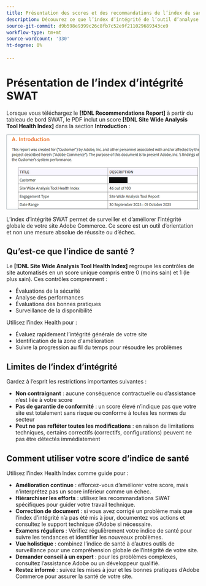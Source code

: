```yaml
---
title: Présentation des scores et des recommandations de l’index de santé SWAT
description: Découvrez ce que l’index d’intégrité de l’outil d’analyse à l’échelle du site signifie pour votre site Adobe Commerce. Découvrez comment interpréter les scores et utiliser efficacement les recommandations.
source-git-commit: d9b598e9399c26c8fb7c52e9f211029689343ce9
workflow-type: tm+mt
source-wordcount: '330'
ht-degree: 0%

---
```


# Présentation de l’index d’intégrité SWAT

Lorsque vous téléchargez le **[!DNL Recommendations Report]** à partir du tableau de bord SWAT, le PDF inclut un score **[!DNL Site Wide Analysis Tool Health Index]** dans la section **Introduction** :

![Score de l’index d’intégrité de l’outil Analysis à l’échelle du site dans le rapport Recommendations généré](/help/assets/tools/swat-health-index-scroe.png)

L’index d’intégrité SWAT permet de surveiller et d’améliorer l’intégrité globale de votre site Adobe Commerce. Ce score est un outil d’orientation et non une mesure absolue de réussite ou d’échec.

## Qu’est-ce que l’indice de santé ?

Le **[!DNL Site Wide Analysis Tool Health Index]** regroupe les contrôles de site automatisés en un score unique compris entre 0 (moins sain) et 1 (le plus sain). Ces contrôles comprennent :

- Évaluations de la sécurité
- Analyse des performances
- Évaluations des bonnes pratiques
- Surveillance de la disponibilité

Utilisez l’index Health pour :

- Évaluez rapidement l’intégrité générale de votre site
- Identification de la zone d&#39;amélioration
- Suivre la progression au fil du temps pour résoudre les problèmes

## Limites de l’index d’intégrité

Gardez à l’esprit les restrictions importantes suivantes :

- **Non contraignant** : aucune conséquence contractuelle ou d’assistance n’est liée à votre score
- **Pas de garantie de conformité** : un score élevé n’indique pas que votre site est totalement sans risque ou conforme à toutes les normes du secteur
- **Peut ne pas refléter toutes les modifications** : en raison de limitations techniques, certains correctifs (correctifs, configurations) peuvent ne pas être détectés immédiatement

## Comment utiliser votre score d’indice de santé

Utilisez l’index Health Index comme guide pour :

- **Amélioration continue** : efforcez-vous d’améliorer votre score, mais n’interprétez pas un score inférieur comme un échec.
- **Hiérarchiser les efforts** : utilisez les recommandations SWAT spécifiques pour guider votre travail technique.
- **Correction de document** : si vous avez corrigé un problème mais que l’index d’intégrité n’a pas été mis à jour, documentez vos actions et consultez le support technique d’Adobe si nécessaire.
- **Examens réguliers** : Vérifiez régulièrement votre indice de santé pour suivre les tendances et identifier les nouveaux problèmes.
- **Vue holistique** : combinez l’indice de santé à d’autres outils de surveillance pour une compréhension globale de l’intégrité de votre site.
- **Demander conseil à un expert** : pour les problèmes complexes, consultez l’assistance Adobe ou un développeur qualifié.
- **Restez informé** : suivez les mises à jour et les bonnes pratiques d’Adobe Commerce pour assurer la santé de votre site.
